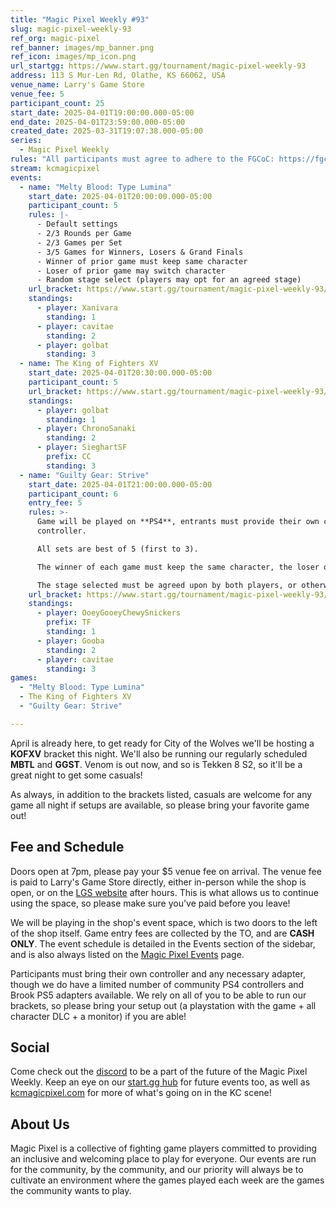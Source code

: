 ```yaml
---
title: "Magic Pixel Weekly #93"
slug: magic-pixel-weekly-93
ref_org: magic-pixel
ref_banner: images/mp_banner.png
ref_icon: images/mp_icon.png
url_startgg: https://www.start.gg/tournament/magic-pixel-weekly-93
address: 113 S Mur-Len Rd, Olathe, KS 66062, USA
venue_name: Larry's Game Store
venue_fee: 5
participant_count: 25
start_date: 2025-04-01T19:00:00.000-05:00
end_date: 2025-04-01T23:59:00.000-05:00
created_date: 2025-03-31T19:07:38.000-05:00
series:
  - Magic Pixel Weekly
rules: "All participants must agree to adhere to the FGCoC: https://fgcoc.com/"
stream: kcmagicpixel
events:
  - name: "Melty Blood: Type Lumina"
    start_date: 2025-04-01T20:00:00.000-05:00
    participant_count: 5
    rules: |-
      - Default settings
      - 2/3 Rounds per Game
      - 2/3 Games per Set
      - 3/5 Games for Winners, Losers & Grand Finals
      - Winner of prior game must keep same character
      - Loser of prior game may switch character
      - Random stage select (players may opt for an agreed stage)
    url_bracket: https://www.start.gg/tournament/magic-pixel-weekly-93/events/melty-blood-type-lumina/brackets/1932897/2839450
    standings:
      - player: Xanivara
        standing: 1
      - player: cavitae
        standing: 2
      - player: golbat
        standing: 3
  - name: The King of Fighters XV
    start_date: 2025-04-01T20:30:00.000-05:00
    participant_count: 5
    url_bracket: https://www.start.gg/tournament/magic-pixel-weekly-93/events/king-of-fighters-xv/brackets/1932903/2839456
    standings:
      - player: golbat
        standing: 1
      - player: ChronoSanaki
        standing: 2
      - player: SieghartSF
        prefix: CC
        standing: 3
  - name: "Guilty Gear: Strive"
    start_date: 2025-04-01T21:00:00.000-05:00
    participant_count: 6
    entry_fee: 5
    rules: >-
      Game will be played on **PS4**, entrants must provide their own compatible
      controller.  

      All sets are best of 5 (first to 3).  

      The winner of each game must keep the same character, the loser of that game may switch characters.  

      The stage selected must be agreed upon by both players, or otherwise selected at random.
    url_bracket: https://www.start.gg/tournament/magic-pixel-weekly-93/events/guilty-gear-strive/brackets/1932892/2839445
    standings:
      - player: OoeyGooeyChewySnickers
        prefix: TF
        standing: 1
      - player: Gooba
        standing: 2
      - player: cavitae
        standing: 3
games:
  - "Melty Blood: Type Lumina"
  - The King of Fighters XV
  - "Guilty Gear: Strive"

---
```


April is already here, to get ready for City of the Wolves we'll be hosting a **KOFXV** bracket this night. We'll also be running our regularly scheduled **MBTL** and **GGST**. Venom is out now, and so is Tekken 8 S2, so it'll be a great night to get some casuals!<!--more-->

As always, in addition to the brackets listed, casuals are welcome for any game all night if setups are available, so please bring your favorite game out! 

## Fee and Schedule

Doors open at 7pm, please pay your $5 venue fee on arrival. The venue fee is paid to Larry's Game Store directly, either in-person while the shop is open, or on the [LGS website](https://www.larrysgamestore.com/products/kc-magic-pixel-5) after hours. This is what allows us to continue using the space, so please make sure you've paid before you leave!

We will be playing in the shop's event space, which is two doors to the left of the shop itself. Game entry fees are collected by the TO, and are **CASH ONLY**. The event schedule is detailed in the Events section of the sidebar, and is also always listed on the [Magic Pixel Events](https://kcmagicpixel.com/events/) page.

Participants must bring their own controller and any necessary adapter, though we do have a limited number of community PS4 controllers and Brook PS5 adapters available. We rely on all of you to be able to run our brackets, so please bring your setup out (a playstation with the game + all character DLC + a monitor) if you are able!  

## Social

Come check out the [discord](https://discord.gg/jkmn6CVrrQ) to be a part of the future of the Magic Pixel Weekly. Keep an eye on our [start.gg hub](https://www.start.gg/hub/magic-pixel) for future events too, as well as [kcmagicpixel.com](https://kcmagicpixel.com) for more of what's going on in the KC scene!

## About Us

Magic Pixel is a collective of fighting game players committed to providing an inclusive and welcoming place to play for everyone. Our events are run for the community, by the community, and our priority will always be to cultivate an environment where the games played each week are the games the community wants to play.
  